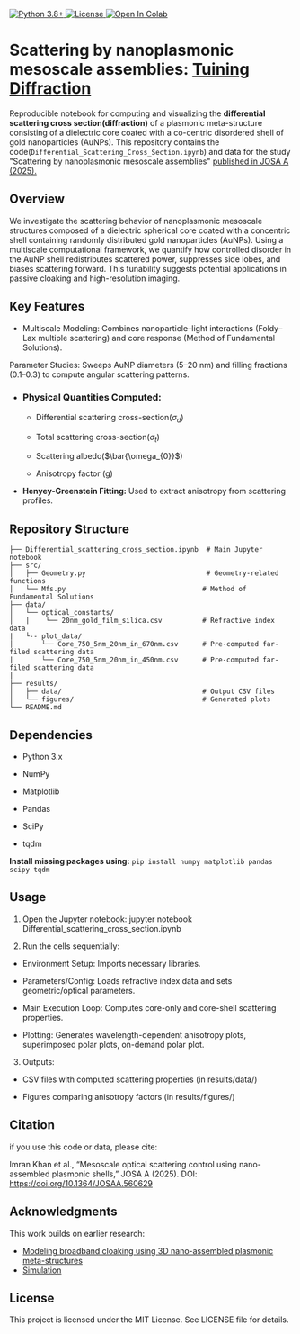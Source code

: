 <p align="left">
  <!-- Python version -->
  <a href="https://www.python.org/">
    <img src="https://img.shields.io/badge/Python-3.8%2B-blue" alt="Python 3.8+">
  </a>
  <!-- License (auto-reads your repo’s license) -->
  <a href="https://github.com/imranlabs/Differential_Scattering_Cross_Section/blob/main/LICENSE">
    <img src="https://img.shields.io/github/license/imranlabs/Broadband_Plasmonic_cloaking" alt="License">
  </a>
  <!-- Open in Colab for your main notebook -->
  <a href="https://colab.research.google.com/github/imranlabs/Differential_Scattering_Cross_Section/blob/main/Differential_Scattering_Cross_Section.ipynb">
    <img src="https://colab.research.google.com/assets/colab-badge.svg" alt="Open In Colab">
  </a>
</p>

# Scattering by nanoplasmonic mesoscale assemblies: [Tuining Diffraction](https://doi.org/10.1364/JOSAA.560629)
Reproducible notebook for computing and visualizing the **differential scattering cross section(diffraction)** of a plasmonic meta-structure consisting of a dielectric core coated with a co-centric disordered shell of gold nanoparticles (AuNPs).
This repository contains the code(`Differential_Scattering_Cross_Section.ipynb`) and data for the study "Scattering by nanoplasmonic mesoscale assemblies" [published in JOSA A (2025).](https://doi.org/10.1364/JOSAA.560629)

## Overview
We investigate the scattering behavior of nanoplasmonic mesoscale structures composed of a dielectric spherical core coated with a concentric shell containing randomly distributed gold nanoparticles (AuNPs). Using a multiscale computational framework, we quantify how controlled disorder in the AuNP shell redistributes scattered power, suppresses side lobes, and biases scattering forward. This tunability suggests potential applications in passive cloaking and high-resolution imaging.

## Key Features

- Multiscale Modeling: Combines nanoparticle–light interactions (Foldy–Lax multiple scattering) and core response (Method of Fundamental Solutions).

Parameter Studies: Sweeps AuNP diameters (5–20 nm) and filling fractions (0.1–0.3) to compute angular scattering patterns.

- ### Physical Quantities Computed:

    - Differential scattering cross-section($\sigma_{d}$)

    - Total scattering cross-section($\sigma_{t}$)

    - Scattering albedo($\bar{\omega_{0}}$)

    - Anisotropy factor (g)

- **Henyey-Greenstein Fitting:** Used to extract anisotropy from scattering profiles.

## Repository Structure
```none
├── Differential_scattering_cross_section.ipynb  # Main Jupyter notebook
├── src/
│   ├── Geometry.py                              # Geometry-related functions
│   └── Mfs.py                                  # Method of Fundamental Solutions
├── data/
│   └── optical_constants/
│   |    └── 20nm_gold_film_silica.csv          # Refractive index data
|   └-- plot_data/
│       └── Core_750_5nm_20nm_in_670nm.csv      # Pre-computed far-filed scattering data
|       └── Core_750_5nm_20nm_in_450nm.csv      # Pre-computed far-filed scattering data            
|                    
├── results/
│   ├── data/                                   # Output CSV files
│   └── figures/                                # Generated plots
└── README.md
```
## Dependencies

 - Python 3.x

 - NumPy

 - Matplotlib

 - Pandas

 - SciPy

 - tqdm

**Install missing packages using:**
`pip install numpy matplotlib pandas scipy tqdm`

## Usage

1. Open the Jupyter notebook:
    jupyter notebook Differential_scattering_cross_section.ipynb

2. Run the cells sequentially:

 - Environment Setup: Imports necessary libraries.

 - Parameters/Config: Loads refractive index data and sets geometric/optical parameters.

 - Main Execution Loop: Computes core-only and core-shell scattering properties.

- Plotting: Generates wavelength-dependent anisotropy plots, superimposed polar plots, on-demand polar plot.

3. Outputs:
 - CSV files with computed scattering properties (in results/data/)

 - Figures comparing anisotropy factors (in results/figures/)

## Citation

if you use this code or data, please cite:

 Imran Khan et al., “Mesoscale optical scattering control using nano-assembled plasmonic shells,” JOSA A (2025).
 DOI: https://doi.org/10.1364/JOSAA.560629

## Acknowledgments

This work builds on earlier research:
- [Modeling broadband cloaking using 3D nano-assembled plasmonic meta-structures](https://doi.org/10.1364/OE.395840)
- [Simulation](https://github.com/imranlabs/Broadband_Plasmonic_cloaking)

## License
This project is licensed under the MIT License. See LICENSE file for details.



